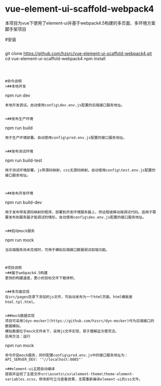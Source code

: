 # vue-element-ui-scaffold-webpack4
本项目为vue下使用了element-ui并基于webpack4.5构建的多页面、多环境方案脚手架项目


#安装
>```
git clone https://github.com/hzsrc/vue-element-ui-scaffold-webpack4.git
cd vue-element-ui-scaffold-webpack4
npm install
```



#命令说明
>##本地开发
```
npm run dev
```
本地开发调试。自动使用config\dev.env.js配置的后端接口服务地址。


>##发布生产环境
```
npm run build
```
用于生产环境部署。自动使用config\prod.env.js配置的接口服务地址。


>##发布测试环境
```
npm run build-test
```
用于测试环境部署。js带源码映射，css无源码映射。自动使用config\test.env.js配置的接口服务地址。



>##发布开发环境
```
npm run build-dev
```
用于发布带有源码映射的程序，部署到开发环境服务器上，供远程或移动端调试代码。适用于需要发布到服务器才能调试的情形。自动使用config\dev.env.js配置的接口服务地址。


>##启动mock服务
```
npm run mock
```
当后端服务尚未完成时，可用于模拟后端接口数据调试前端功能。



#项目说明
>##基于webpack4.5构建
更快的构建速度，更小的目标文件下载体积。


>##多页面实现
在src/pages目录下添加的js文件，可自动发布为一个html页面。html模板是html.tpl.html。


>##mock数据实现
项目可采用[dyn-mocker](https://github.com/hzsrc/dyn-mocker)作为后端接口的数据模拟。
模拟数据位于mock文件夹下，采用js文件实现，易于理解且方便灵活。
启用方法：运行
```
npm run mock
```
命令开启mock服务，同时配置config\prod.env.js中的接口服务地址为：API_SERVER_DEV: '"//localhost:8085"'

>##element-ui主题自动编译
提取并监视了主题文件src\assets\css\element-theme\theme-element-variables.scss，修改即可立马查看效果，无需重新编译element-ui的css文件。

